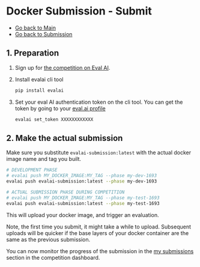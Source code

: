 # Docker Submission - Submit

- [Go back to Main](../README.md)
- [Go back to Submission](submission.md)

## 1. Preparation

1. Sign up for [the competition on Eval AI](https://eval.ai/web/challenges/challenge-page/1693/overview).
2. Install evalai cli tool

    ```bash
    pip install evalai
    ```

3. Set your eval AI authentication token on the cli tool. You can get the token by going to your [eval.ai profile](https://eval.ai/web/profile)

    ```bash
    evalai set_token XXXXXXXXXXXX
    ```

## 2. Make the actual submission

Make sure you substitute `evalai-submission:latest` with the actual docker image name and tag you built.

```bash
# DEVELOPMENT PHASE
# evalai push MY_DOCKER_IMAGE:MY_TAG --phase my-dev-1693
evalai push evalai-submission:latest --phase my-dev-1693

# ACTUAL SUBMISSION PHASE DURING COMPETITION
# evalai push MY_DOCKER_IMAGE:MY_TAG --phase my-test-1693
evalai push evalai-submission:latest --phase my-test-1693
```

This will upload your docker image, and trigger an evaluation. 

Note, the first time you submit, it might take a while to upload. Subsequent uploads will be quicker if the base layers of your docker container are the same as the previous submission.

You can now monitor the progress of the submission in the [my submissions](https://eval.ai/web/challenges/challenge-page/1693/my-submission) section in the competition dashboard.
